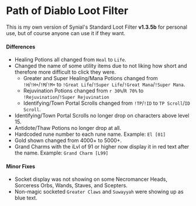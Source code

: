 # Path of Diablo Loot Filter
This is my own version of Synial's Standard Loot Filter **v1.3.5b** for personal use, but of course anyone can use it if they want.

#### Differences
* Healing Potions all changed from `Heal` to `Life`.
* Changed the name of some utility items due to not liking how short and therefore more difficult to click they were.
  * Greater and Super Healing/Mana Potions changed from `!H`/`!H+`/`!M`/`!M+` to `!Great Life`/`!Super Life`/`!Great Mana`/`!Super Mana`.
  * Rejuvination Potions changed from `r 30%`/`R 70%` to `!Rejuvination`/`!Super Rejuvination`
  * Identifying/Town Portal Scrolls changed from `!TP`/`!ID` to `TP Scroll`/`ID Scroll`.
* Identifying/Town Portal Scrolls no longer drop on characters above level 15.
* Antidote/Thaw Potions no longer drop at all.
* Hardcoded rune number to each rune name. Example: `El [01]`
* Gold shown changed from 4000+ to 5000+.
* Grand Charms with the iLvl of 91 or higher now display it in red text after the name. Example: `Grand Charm [L99]`

#### Minor Fixes
* Socket display was not showing on some Necromancer Heads, Sorceress Orbs, Wands, Staves, and Scepters.
* Non-magic socketed `Greater Claws` and `Suwayyah` were showing up as blue text.
